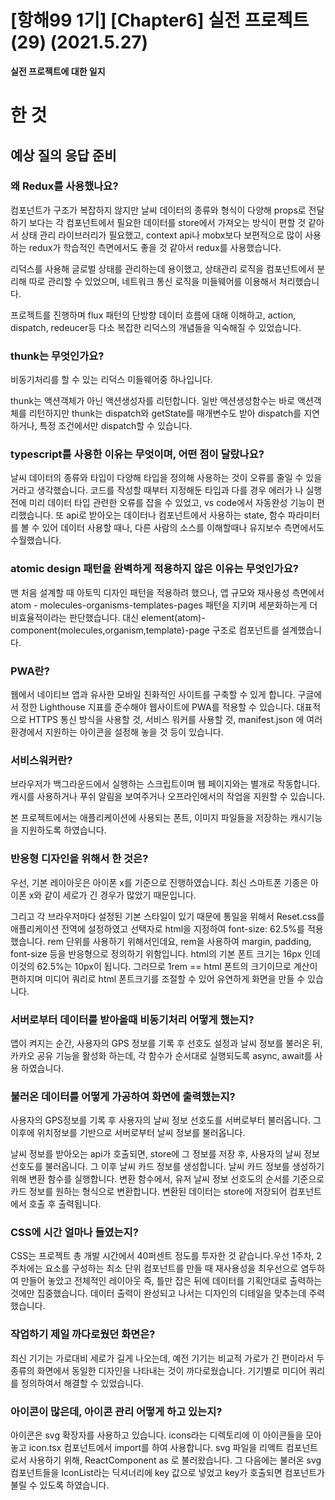 # [항해99 1기] [Chapter6] 실전 프로젝트 (29) (2021.5.27)



**실전 프로젝트에 대한 일지**

# 한 것

## 예상 질의 응답 준비

### 왜 Redux를 사용했나요?

컴포넌트가 구조가 복잡하지 않지만 날씨 데이터의 종류와 형식이 다양해 props로 전달하기 보다는 각 컴포넌트에서 필요한 데이터를 store에서 가져오는 방식이 편할 것 같아서 상태 관리 라이브러리가 필요했고, context api나 mobx보다 보편적으로 많이 사용하는 redux가 학습적인 측면에서도 좋을 것 같아서 redux를 사용했습니다.

리덕스를 사용해 글로벌 상태를 관리하는데 용이했고, 상태관리 로직을 컴포넌트에서 분리해 따로 관리할 수 있었으며, 네트워크 통신 로직을 미들웨어를 이용해서 처리했습니다.

프로젝트를 진행하며 flux 패턴의 단방향 데이터 흐름에 대해 이해하고, action, dispatch, redeucer등 다소 복잡한 리덕스의 개념들을 익숙해질 수 있었습니다.



### thunk는 무엇인가요?

비동기처리를 할 수 있는 리덕스 미들웨어중 하나입니다.

thunk는 액션객체가 아닌 액션생성자를 리턴합니다. 일반 액션생성함수는 바로 액션객체를 리턴하지만 thunk는 dispatch와 getState를 매개변수도 받아 dispatch를 지연하거나, 특정 조건에서만 dispatch할 수 있습니다.



### typescript를 사용한 이유는 무엇이며, 어떤 점이 달랐나요?

날씨 데이터의 종류와 타입이 다양해 타입을 정의해 사용하는 것이 오류를 줄일 수 있을거라고 생각했습니다. 코드를 작성할 때부터 지정해둔 타입과 다를 경우 에러가 나 실행 전에 미리 데이터 타입 관련한 오류를 잡을 수 있었고, vs code에서 자동완성 기능이 편리했습니다. 또 api로 받아오는 데이터나 컴포넌트에서 사용하는 state, 함수 파라미터를 볼 수 있어 데이터 사용할 때나, 다른 사람의 소스를 이해할때나 유지보수 측면에서도 수월했습니다.



### atomic design 패턴을 완벽하게 적용하지 않은 이유는 무엇인가요?

맨 처음 설계할 때 아토믹 디자인 패턴을 적용하려 했으나, 앱 규모와 재사용성 측면에서 atom - molecules-organisms-templates-pages 패턴을 지키며 세분화하는게  더 비효율적이라는 판단했습니다. 대신 element(atom)-component(molecules,organism,template)-page 구조로 컴포넌트를 설계했습니다.



### PWA란?
웹에서 네이티브 앱과 유사한 모바일 친화적인 사이트를 구축할 수 있게 합니다. 구글에서 정한 Lighthouse 지표를 준수해야 웹사이트에 PWA를 적용할 수 있습니다. 대표적으로 HTTPS 통신 방식을 사용할 것, 서비스 워커를 사용할 것, manifest.json 에 여러 환경에서 지원하는 아이콘을 설정해 놓을 것 등이 있습니다.



### 서비스워커란?

브라우저가 백그라운드에서 실행하는 스크립트이며 웹 페이지와는 별개로 작동합니다. 캐시를 사용하거나 푸쉬 알림을 보여주거나 오프라인에서의 작업을 지원할 수 있습니다.

본 프로젝트에서는 애플리케이션에 사용되는 폰트, 이미지 파일들을 저장하는 캐시기능을 지원하도록 하였습니다.



### 반응형 디자인을 위해서 한 것은?

우선, 기본 레이아웃은 아이폰 x를 기준으로 진행하였습니다. 최신 스마트폰 기종은 아이폰 x와 같이 세로가 긴 경우가 많았기 때문입니다.

그리고 각 브라우저마다 설정된 기본 스타일이 있기 때문에 통일을 위해서 Reset.css를 애플리케이션 전역에 설정하였고 선택자로 html을 지정하여 font-size: 62.5%를 적용했습니다. rem 단위를 사용하기 위해서인데요, rem을 사용하여 margin, padding, font-size 등을 반응형으로 정의하기 위함입니다. html의 기본 폰트 크기는 16px 인데 이것의 62.5%는 10px이 됩니다. 그러므로 1rem == html 폰트의 크기이므로 계산이 편하지며 미디어 쿼리로 html 폰트크기를 조절할 수 있어 유연하게 화면을 만들 수 있습니다.



### 서버로부터 데이터를 받아올때 비동기처리 어떻게 했는지?

앱이 켜지는 순간, 사용자의 GPS 정보를 기록 후 선호도 설정과 날씨 정보를 불러온 뒤, 카카오 공유 기능을 활성화 하는데, 각 함수가 순서대로 실행되도록 async, await를 사용 하였습니다.

  

### 불러온 데이터를 어떻게 가공하여 화면에 출력했는지?

사용자의 GPS정보를 기록 후 사용자의 날씨 정보 선호도를 서버로부터 불러옵니다. 그 이후에 위치정보를 기반으로 서버로부터 날씨 정보를 불러옵니다.

날씨 정보를 받아오는 api가 호출되면, store에 그 정보를 저장 후, 사용자의 날씨 정보 선호도를 불러옵니다. 그 이후 날씨 카드 정보를 생성합니다. 날씨 카드 정보를 생성하기 위해 변환 함수를 실행합니다. 변환 함수에서, 유저 날씨 정보 선호도의 순서를 기준으로 카드 정보를 원하는 형식으로 변환합니다. 변환된 데이터는 store에 저장되어 컴포넌트에서 호출 후 출력됩니다.



### CSS에 시간 얼마나 들였는지?

CSS는 프로젝트 총 개발 시간에서 40퍼센트 정도를 투자한 것 같습니다.우선 1주차, 2주차에는 요소를 구성하는 최소 단위 컴포넌트를 만들 때 재사용성을 최우선으로 염두하여 만들어 놓았고 전체적인 레이아웃 즉, 틀만 잡은 뒤에 데이터를 기획안대로 출력하는 것에만 집중했습니다. 데이터 출력이 완성되고 나서는 디자인의 디테일을 맞추는데 주력했습니다.



### 작업하기 제일 까다로웠던 화면은?

최신 기기는 가로대비 세로가 길게 나오는데, 예전 기기는 비교적 가로가 긴 편이라서 두 종류의 화면에서 동일한 디자인을 나타내는 것이 까다로웠습니다. 기기별로 미디어 쿼리를 정의하여서 해결할 수 있었습니다.



### 아이콘이 많은데, 아이콘 관리 어떻게 하고 있는지?

아이콘은 svg 확장자를 사용하고 있습니다. icons라는 디렉토리에 이 아이콘들을 모아놓고 icon.tsx 컴포넌트에서 import를 하여 사용합니다. svg 파일을 리액트 컴포넌트로서 사용하기 위해, ReactComponent as 로 불러왔습니다. 그 다음에는 불러온 svg 컴포넌트들을 IconList라는 딕셔너리에 key 값으로 넣었고 key가 호출되면 컴포넌트가 불릴 수 있도록 하였습니다.